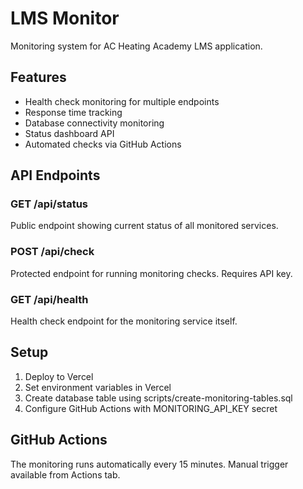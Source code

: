 # LMS Monitor

Monitoring system for AC Heating Academy LMS application.

## Features

- Health check monitoring for multiple endpoints
- Response time tracking  
- Database connectivity monitoring
- Status dashboard API
- Automated checks via GitHub Actions

## API Endpoints

### GET /api/status
Public endpoint showing current status of all monitored services.

### POST /api/check
Protected endpoint for running monitoring checks. Requires API key.

### GET /api/health
Health check endpoint for the monitoring service itself.

## Setup

1. Deploy to Vercel
2. Set environment variables in Vercel
3. Create database table using scripts/create-monitoring-tables.sql
4. Configure GitHub Actions with MONITORING_API_KEY secret

## GitHub Actions

The monitoring runs automatically every 15 minutes.
Manual trigger available from Actions tab.
